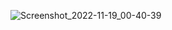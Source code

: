 
![Screenshot_2022-11-19_00-40-39](https://user-images.githubusercontent.com/55270400/202784050-89d64e7d-c51d-4ead-b6a3-fd1293802ea6.png)
